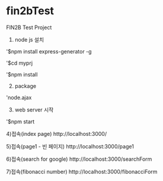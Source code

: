 # fin2bTest
FIN2B Test Project

1) node js 설치

'$npm install express-generator -g

'$cd myprj

'$npm install


2) package

'node.ajax


3) web server 시작

'$npm start


4)접속(index page)
http://localhost:3000/


5)접속(page1 - 빈 페이지)
http://localhost:3000/page1


6)접속(search for google)
http://localhost:3000/searchForm


7)접속(fibonacci number)
http://localhost:3000/fibonacciForm
